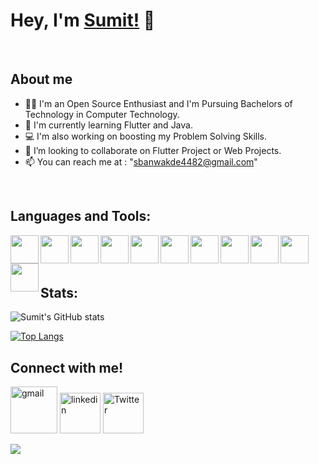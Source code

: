 # Hey, I'm [Sumit!](https://twitter.com/Sumit4482) 👋

<br/>

## About me

- 👨‍🎓 I'm an Open Source Enthusiast and I'm Pursuing Bachelors of Technology in Computer Technology.
- 🌱 I'm currently learning Flutter and Java.
- 💻 I'm also working on boosting my Problem Solving Skills.
- 💞️ I’m looking to collaborate on Flutter Project or Web Projects.
- 📫 You can reach me at : "sbanwakde4482@gmail.com"
<br/>

## Languages and Tools:
<img  align = "left"  width = "45px" src ="https://img.icons8.com/color/48/000000/flutter.png">
<img  align = "left"  width = "45px" src ="https://img.icons8.com/color/48/000000/dart.png">
<img  align = "left"  width = "45px" src = "https://user-images.githubusercontent.com/78600829/143561162-6f6d0ba8-dbea-42ce-ad95-45e2058ef7f8.png" />
<img  align = "left"  width = "45px" src = "https://user-images.githubusercontent.com/78600829/143561344-cccd049b-b021-4660-8ad6-09dda62eac4e.png" />
<img  align = "left"  width = "45px" src = "https://user-images.githubusercontent.com/78600829/143562515-00f02897-4264-490e-ba04-926c004b3643.png" />
<img  align = "left"  width = "45px" src = "https://user-images.githubusercontent.com/78600829/143562639-bf8d1b9b-60cc-46ca-8653-35a6faaf3c00.png"/>
<img  align = "left"  width = "45px" src = "https://user-images.githubusercontent.com/78600829/143561367-b561af03-cbe0-4764-a37e-218f8f0bb26c.png"/>
<img  align = "left"  width = "45px" src = "https://user-images.githubusercontent.com/78600829/143561392-4835173e-f453-4384-a60e-c2f086720c43.png"/>
<img  align = "left"  width = "45px" src = "https://user-images.githubusercontent.com/78600829/143561476-7998c717-e6cd-49c9-b431-6b6718726d7f.png"/>
<img  align = "left"  width = "45px" src ="https://img.icons8.com/color/50/000000/c-programming.png">
<img  align = "left"  width = "45px" src ="https://img.icons8.com/color/48/000000/c-plus-plus-logo.png"/>

<br/>
<br/>
<br/>

## Stats:

![Sumit's GitHub stats](https://github-readme-stats.vercel.app/api?username=Sumit4482&theme=radical&show_icons=true)
<br>

[![Top Langs](https://github-readme-stats.vercel.app/api/top-langs/?username=Sumit4482&langs_count=8)](https://github.com/Sumit4482/github-readme-stats)


## Connect with me!

[<img  width = "75px" alt = "gmail" src = "https://cdn-icons.flaticon.com/png/512/4926/premium/4926637.png?token=exp=1642612635~hmac=0479816a81d494c4ced76774b899e83e" />][gmail] 
[<img width = "65px" alt = "linkedin" src = "https://cdn-icons.flaticon.com/png/512/1377/premium/1377213.png?token=exp=1642612540~hmac=efaffaa87bc59f0709316cc653ee582c" />][linkedin] 
[<img width = "65px" alt = "Twitter" src = "https://cdn-icons.flaticon.com/png/512/3670/premium/3670127.png?token=exp=1642612462~hmac=fcce80564445b200a0ff3950ce83767e" />][Twitter]


[gmail]: mailto:sbanwakde4482@gmail.com
[linkedin]: https://www.linkedin.com/in/sumit-banwakade-6b8302198/
[Twitter]: https://twitter.com/Sumit4482

![](https://komarev.com/ghpvc/?username=Sumit4482&color=green)
